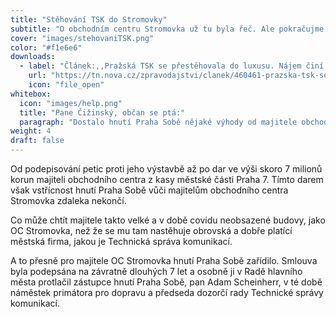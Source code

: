 ```yaml
---
title: "Stěhování TSK do Stromovky"
subtitle: "O obchodním centru Stromovka už tu byla řeč. Ale pokračujme."
cover: "images/stehovaniTSK.png"
color: "#f1e6e6"
downloads:
  - label: "Článek:,,Pražská TSK se přestěhovala do luxusu. Nájem činí přes dva miliony"
    url: "https://tn.nova.cz/zpravodajstvi/clanek/460461-prazska-tsk-se-stehuje-to-luxusnich-kancelari-v-centru-mesicni-najem-cini-pres-dva-miliony"
    icon: "file_open"
whitebox:
  icon: "images/help.png"
  title: "Pane Čižinský, občan se ptá:"
  paragraph: "Dostalo hnutí Praha Sobě nějaké výhody od majitele obchodního centra Stromovka za to, že se v době covidu (tedy v době, kdy se kanceláře naopak velmi vyprazdňovaly) nastěhovala do OC Stromovka Technická správa komunikací?"
weight: 4
draft: false
---
```



Od podepisování petic proti jeho výstavbě až po dar ve výši skoro 7 milionů korun majiteli obchodního centra z kasy městské části Praha 7. Tímto darem však vstřícnost hnutí Praha Sobě vůči majitelům obchodního centra Stromovka zdaleka nekončí. 


Co může chtít majitele takto velké a v době covidu neobsazené budovy, jako OC Stromovka, než že se mu tam nastěhuje obrovská a dobře platící městská firma, jakou je Technická správa komunikací. 

A to přesně pro majitele OC Stromovka hnutí Praha Sobě zařídilo. Smlouva byla podepsána na závratně dlouhých 7 let a osobně ji v Radě hlavního města protlačil zástupce hnutí Praha Sobě, pan Adam Scheinherr, v té době náměstek primátora pro dopravu a předseda dozorčí rady Technické správy komunikací.
 

